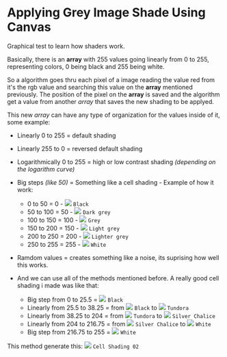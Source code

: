 # Applying Grey Image Shade Using Canvas

Graphical test to learn how shaders work.

Basically, there is an **array** with 255 values going linearly from 0 to 255, representing colors, 0 being black and 255 being white.

So a algorithm goes thru each pixel of a image reading the value red from it's the rgb value and searching this value on the **array** mentioned previously. The position of the pixel on the **array** is saved and the algorithm get a value from another *array* that saves the new shading to be applyed.

This new *array* can have any type of organization for the values inside of it, 
some example:

- Linearly 0 to 255 = default shading
- Linearly 255 to 0 = reversed default shading
- Logarithmically 0 to 255 = high or low contrast shading *(depending on the logarithm curve)*
- Big steps *(like 50)* = Something like a cell shading - Example of how it work:
  -  0 to 50 = 0 - ![](https://placehold.co/15x15/000000/000000.png) `Black`
  -  50 to 100 = 50 - ![](https://placehold.co/15x15/333333/333333.png) `Dark grey`
  -  100 to 150 = 100 - ![](https://placehold.co/15x15/777777/777777.png) `Grey`
  -  150 to 200 = 150 - ![](https://placehold.co/15x15/999999/999999.png) `Light grey`
  -  200 to 250 = 200 - ![](https://placehold.co/15x15/cccccc/cccccc.png) `Lighter grey`
  -  250 to 255 = 255 - ![](https://placehold.co/15x15/ffffff/ffffff.png) `White` 
 - Ramdom values = creates something like a noise, its suprising how well this works.

 - And we can use all of the methods mentioned before. A really good cell shading i made was like that:
   - Big step from 0 to 25.5 =  ![](https://placehold.co/15x15/000000/000000.png) `Black`
   - Linearly from 25.5 to 38.25 = from ![](https://placehold.co/15x15/000000/000000.png) `Black` to ![](https://placehold.co/15x15/444444/444444.png) `Tundora`
   - Linearly from 38.25 to 204 = from ![](https://placehold.co/15x15/444444/444444.png) `Tundora` to ![](https://placehold.co/15x15/afafaf/afafaf.png) `Silver Chalice`
   - Linearly from 204 to 216.75 = from ![](https://placehold.co/15x15/afafaf/afafaf.png) `Silver Chalice` to ![](https://placehold.co/15x15/ffffff/ffffff.png) `White`
   - Big step from 216.75 to 255 = ![](https://placehold.co/15x15/ffffff/ffffff.png) `White`
   
This method generate this:
![](https://nan-nan-sempai.github.io/Canvas_Grey_Image_Shading/images/degs/celShading%2002.png) `Cell Shading 02`
